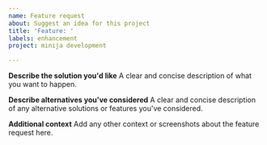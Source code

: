 ```yaml
---
name: Feature request
about: Suggest an idea for this project
title: 'Feature: '
labels: enhancement
project: minija development

---
```


**Describe the solution you'd like**
A clear and concise description of what you want to happen.

**Describe alternatives you've considered**
A clear and concise description of any alternative solutions or features you've considered.

**Additional context**
Add any other context or screenshots about the feature request here.
